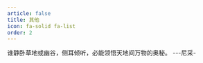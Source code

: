```yaml
---
article: false
title: 其他
icon: fa-solid fa-list
order: 2
---
```


谁静卧草地或幽谷，侧耳倾听，必能领悟天地间万物的奥秘。 ---尼采-
